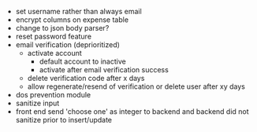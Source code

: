 - set username rather than always email
- encrypt columns on expense table
- change to json body parser?
- reset password feature
- email verification (deprioritized)
  - activate account
    - default account to inactive
    - activate after email verification success
  - delete verification code after x days
  - allow regenerate/resend of verification or delete user after xy days
- dos prevention module
- sanitize input
- front end send 'choose one' as integer to backend and backend did not sanitize prior to insert/update
